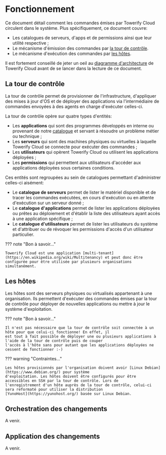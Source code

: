 # Fonctionnement

Ce document détail comment les commandes émises par Towerify Cloud circulent dans le système. Plus spécifiquement, ce
document couvre:

- Les catalogues de serveurs, d'apps et de permissions ainsi que leur utilité respective ;
- Le mécanisme d'émission des commandes par [la tour de contrôle](#la-tour-de-contrle).
- Le mécanisme d'exécution des commandes par [les hôtes](#les-htes).

Il est fortement conseillé de jeter un oeil au [diagramme d'architecture](overview.md#diagramme-darchitecture) de
Towerify Cloud avant de se lancer dans la lecture de ce document.

## La tour de contrôle

La tour de contrôle permet de provisionner de l'infrastructure, d'appliquer des mises à jour d'OS et de déployer des
applications via l'intermédiaire de commandes envoyées à des agents en charge d'exécuter celles-ci.

La tour de contrôle opère sur quatre types d'entités:

- Les __applications__ qui sont des programmes développés en interne ou provenant de
  notre [catalogue](archive/catalog.md) et servant à résoudre un problème métier ou technique ;
- Les __serveurs__ qui sont des machines physiques ou virtuelles à laquelle Towerify Cloud se connecte pour exécuter des
  commandes ;
- Les __utilisateurs__ qui opèrent Towerify Cloud ou utilisent les applications déployées ;
- Les __permissions__ qui permettent aux utilisateurs d'accéder aux applications déployées sous certaines conditions.

Ces entités sont regroupées au sein de catalogues permettant d'administrer celles-ci aisément:

- Le __catalogue de serveurs__ permet de lister le matériel disponible et de tracer les commandes exécutées, en cours
  d'exécution ou en attente d'exécution sur un serveur donné ;
- Le __catalogue d'applications__ permet de lister les applications déployées ou prêtes au déploiement et d'établir la
  liste des utilisateurs ayant accès à une application spécifique ;
- Le __catalogue d'utilisateurs__ permet de lister les utilisateurs du système et d'attribuer ou de révoquer les
  permissions d'accès d'un utilisateur particulier.

??? note "Bon à savoir..."

    Towerify Cloud est une application [multi-tenant](https://en.wikipedia.org/wiki/Multitenancy) et peut donc être 
    configurée pour être utilisée par plusieurs organisations simultanément.

## Les hôtes

Les hôtes sont des serveurs physiques ou virtualisés appartenant à une organisation. Ils permettent d'exécuter des
commandes émises par la tour de contrôle pour déployer de nouvelles applications ou mettre à jour le système
d'exploitation.

??? note "Bon à savoir..."

    Il n'est pas nécessaire que la tour de contrôle soit connectée à un hôte pour que celui-ci fonctionne! En effet, il 
    est tout à fait possible de déployer une ou plusieurs applications à l'aide de la tour de contrôle puis de couper 
    l'accès à l'hôte sans pour autant que les applications déployées ne cessent de fonctionner :-)

??? warning "Contraintes..."

    Les hôtes provisionnés par l'organisation doivent avoir [Linux Debian](https://www.debian.org/) pour système 
    d'exploitation. Les hôtes doivent être configurés pour être accessibles en SSH par la tour de contrôle. Lors de 
    l'enregistrement d'un hôte auprès de la tour de contrôle, celui-ci sera reformaté pour utiliser la distribution
    [YunoHost](https://yunohost.org/) basée sur Linux Debian.

## Orchestration des changements

A venir.

## Application des changements

A venir.